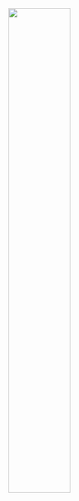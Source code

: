 <img src="https://user-images.githubusercontent.com/63964369/119391722-16053d80-bca5-11eb-80b3-ecc685111c4a.png" width="50%"/>
